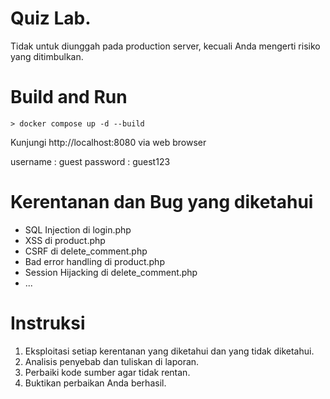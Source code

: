 # Quiz Lab.
Tidak untuk diunggah pada production server, kecuali Anda mengerti risiko yang ditimbulkan.

# Build and Run

```
> docker compose up -d --build
```

Kunjungi http://localhost:8080 via web browser

username : guest
password : guest123

# Kerentanan dan Bug yang diketahui

- SQL Injection di login.php
- XSS di product.php
- CSRF di delete_comment.php
- Bad error handling di product.php
- Session Hijacking di delete_comment.php
- ...

# Instruksi

1. Eksploitasi setiap kerentanan yang diketahui dan yang tidak diketahui.
3. Analisis penyebab dan tuliskan di laporan.
4. Perbaiki kode sumber agar tidak rentan.
5. Buktikan perbaikan Anda berhasil.